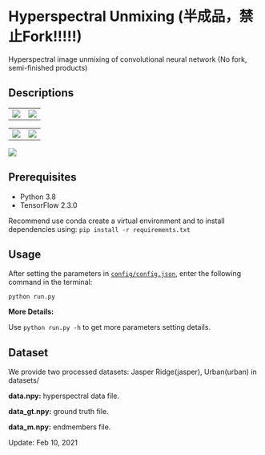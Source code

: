 # Hyperspectral Unmixing (半成品，禁止Fork!!!!!)

Hyperspectral image unmixing of convolutional neural network (No fork, semi-finished products)

## Descriptions

<table>
    <tr>
        <td>
            <img src=https://github.com/laugh12321/Hyperspectral-Imagery-Unmixing/blob/main/images/Jasper%20Ridge.png>
        </td>
        <td>
            <img src=https://github.com/laugh12321/Hyperspectral-Imagery-Unmixing/blob/main/images/Urban.png>
        </td>
    </tr>
</table>

<table>
    <tr>
        <td>
            <img src=https://github.com/laugh12321/Hyperspectral-Imagery-Unmixing/blob/main/images/Learning%20Rate.png>
        </td>
        <td>
            <img src=https://github.com/laugh12321/Hyperspectral-Imagery-Unmixing/blob/main/images/rmsAAD.png>
        </td>
    </tr>
</table>

<img src=https://github.com/laugh12321/Hyperspectral-Imagery-Unmixing/blob/main/images/estimated_abundances.png>

## Prerequisites

- Python 3.8
- TensorFlow 2.3.0

Recommend use conda create a virtual environment and to install dependencies using: `pip install -r requirements.txt`

## Usage

After setting the parameters in [`config/config.json`](https://github.com/laugh12321/Hyperspectral-Imagery-Unmixing/blob/main/config/config.json), enter the following command in the terminal:

```
python run.py
```

<b>More Details:</b>

Use `python run.py -h` to get more parameters setting details.

## Dataset

We provide two processed datasets: Jasper Ridge(jasper), Urban(urban) in datasets/

<b>data.npy:</b> hyperspectral data file.

<b>data_gt.npy:</b> ground truth file.

<b>data_m.npy:</b> endmembers file.



Update: Feb 10, 2021
